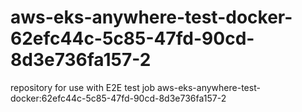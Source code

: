 # aws-eks-anywhere-test-docker-62efc44c-5c85-47fd-90cd-8d3e736fa157-2
repository for use with E2E test job aws-eks-anywhere-test-docker:62efc44c-5c85-47fd-90cd-8d3e736fa157-2
